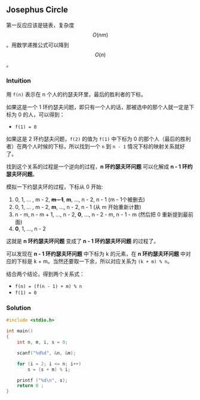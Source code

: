 ## Josephus Circle

第一反应应该是链表，复杂度 $$O(nm)$$。用数学递推公式可以降到 $$O(n)$$。

### Intuition

用 `f(n)` 表示在 n 个人的约瑟夫环里，最后的胜利者的下标。

如果这是一个 1 环约瑟夫问题，即只有一个人的话，那被选中的那个人就一定是下标为 0 的人，可以得到：

- `f(1) = 0`

如果这是 2 环约瑟夫问题，`f(2)` 的值为 `f(1)` 中下标为 0 的那个人（最后的胜利者）在两个人时候的下标，所以找到一个 `n` 到 `n - 1` 情况下标的映射关系就好了。

找到这个关系的过程是一个逆向的过程，**n 环约瑟夫环问题** 可以化解成 **n - 1 环约瑟夫环问题**。

模拟一下约瑟夫环的过程，下标从 0 开始:

1. 0, 1, ... , m - 2, ~~**m - 1**~~, **m**, ..., n - 2, n - 1 (m - 1个被删去)
2. 0, 1, ... , m - 2, **m**, ..., n - 2, n - 1 (从 m 开始重新计数)
3. n - m, n - m + 1, ..., n - 2, **0**, ..., n - 2 - m, n - 1 - m (然后把 0 重新提到最前面)
4. **0**, 1, ..., n - 2

这就是 **n 环约瑟夫环问题** 变成了 **n - 1 环约瑟夫环问题** 的过程了。

可以发现在 **n - 1 环约瑟夫环问题** 中下标为 k 的元素，在 **n 环约瑟夫环问题** 中对应的下标是 k + m。当然还要取一下余，所以对应关系为 `(k + m) % n`。

结合两个结论，得到两个关系式：

- `f(n) = (f(n - 1) + m) % n`
- `f(1) = 0`

### Solution

```c
#include <stdio.h>

int main()
{
    int n, m, i, s = 0;

    scanf("%d%d", &n, &m);

    for (i = 2; i <= n; i++)
        s = (s + m) % i;

    printf ("%d\n", s);
    return 0 ;
}
```
